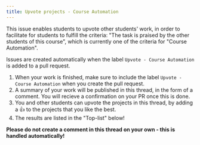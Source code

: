 ```yaml
---
title: Upvote projects - Course Automation
---
```

This issue enables students to upvote other students' work, in order to facilitate for students to fulfill the criteria: "The task is praised by the other students of this course", which is currently one of the criteria for "Course Automation".

Issues are created automatically when the label ``Upvote - Course Automation`` is added to a pull request.

1. When your work is finished, make sure to include the label ``Upvote - Course Automation`` when you create the pull request.
2. A summary of your work will be published in this thread, in the form of a comment. You will recieve a confirmation on your PR once this is done.
3. You and other students can upvote the projects in this thread, by adding a 👍 to the projects that you like the best.
4. The results are listed in the "Top-list" below!

**Please do not create a comment in this thread on your own - this is handled automatically!**
